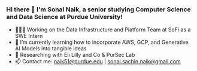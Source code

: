 ### Hi there 👋 I'm Sonal Naik, a senior studying Computer Science and Data Science at Purdue University!

- 👩🏽‍💼 Working on the Data Infrastructure and Platform Team at SoFi as a SWE Intern
- 🌱 I’m currently learning how to incorporate AWS, GCP, and Generative AI Models into tangible ideas
- 👯 Researching with Eli Lilly and Co & PurSec Lab
- 📫 Contact me: naik51@purdue.edu | sonal.sachin.naik@gmail.com
